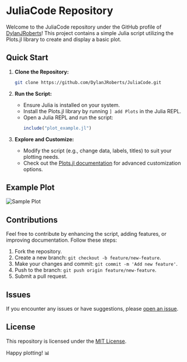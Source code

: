# JuliaCode Repository

Welcome to the JuliaCode repository under the GitHub profile of [DylanJRoberts](https://github.com/DylanJRoberts)! This project contains a simple Julia script utilizing the Plots.jl library to create and display a basic plot.

## Quick Start

1. **Clone the Repository:**
   ```bash
   git clone https://github.com/DylanJRoberts/JuliaCode.git
   ```

2. **Run the Script:**
   - Ensure Julia is installed on your system.
   - Install the Plots.jl library by running `] add Plots` in the Julia REPL.
   - Open a Julia REPL and run the script:
     ```julia
     include("plot_example.jl")
     ```

3. **Explore and Customize:**
   - Modify the script (e.g., change data, labels, titles) to suit your plotting needs.
   - Check out the [Plots.jl documentation](https://docs.juliaplots.org/latest/) for advanced customization options.

## Example Plot

![Sample Plot](plot_example.png)

## Contributions

Feel free to contribute by enhancing the script, adding features, or improving documentation. Follow these steps:

1. Fork the repository.
2. Create a new branch: `git checkout -b feature/new-feature`.
3. Make your changes and commit: `git commit -m 'Add new feature'`.
4. Push to the branch: `git push origin feature/new-feature`.
5. Submit a pull request.

## Issues

If you encounter any issues or have suggestions, please [open an issue](https://github.com/DylanJRoberts/JuliaCode/issues).

## License

This repository is licensed under the [MIT License](LICENSE).

Happy plotting! 📊
